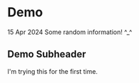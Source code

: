 # Demo

15 Apr 2024
Some random information! ^_^

## Demo Subheader

I'm trying this for the first time.